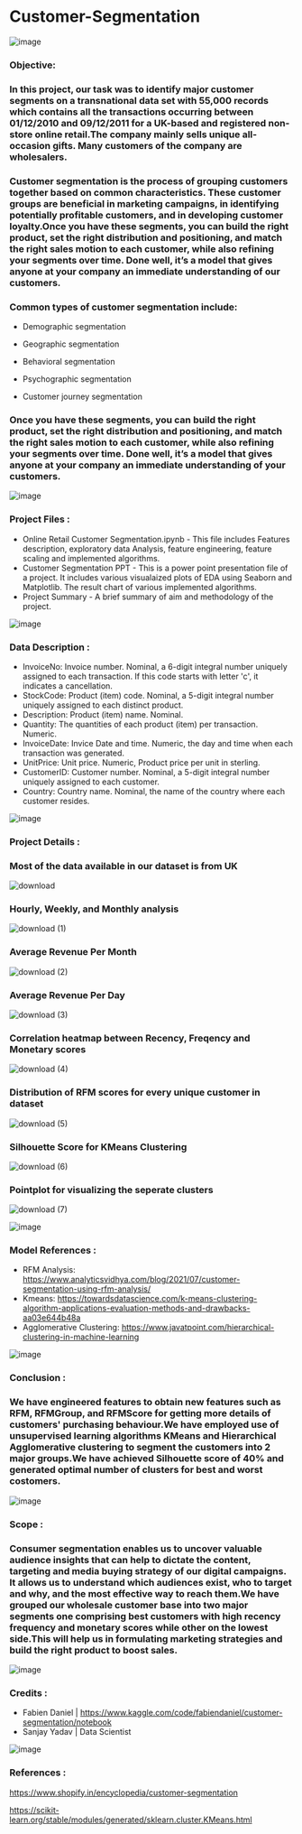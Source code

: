 # Customer-Segmentation
![image](https://user-images.githubusercontent.com/98027899/165004448-34fab2aa-d0ec-4e08-abe0-0effa9fdd3dd.png)

### Objective:

### In this project, our task was to identify major customer segments on a transnational data set with 55,000 records which contains all the transactions occurring between 01/12/2010 and 09/12/2011 for a UK-based and registered non-store online retail.The company mainly sells unique all-occasion gifts. Many customers of the company are wholesalers.

### Customer segmentation is the process of grouping customers together based on common characteristics. These customer groups are beneficial in marketing campaigns, in identifying potentially profitable customers, and in developing customer loyalty.Once you have these segments, you can build the right product, set the right distribution and positioning, and match the right sales motion to each customer, while also refining your segments over time. Done well, it’s a model that gives anyone at your company an immediate understanding of our customers.

### **Common types of customer segmentation include**:

* Demographic segmentation

* Geographic segmentation

* Behavioral segmentation

* Psychographic segmentation

* Customer journey segmentation

### Once you have these segments, you can build the right product, set the right distribution and positioning, and match the right sales motion to each customer, while also refining your segments over time. Done well, it’s a model that gives anyone at your company an immediate understanding of your customers.

![image](https://user-images.githubusercontent.com/98027899/173230905-089dadc7-3481-4ea1-8874-9091764854b1.png)

### Project Files :
* Online Retail Customer Segmentation.ipynb - This file includes Features description, exploratory data Analysis, feature engineering, feature scaling and implemented algorithms.
* Customer Segmentation PPT - This is a power point presentation file of a project. It includes various visualaized plots of EDA using Seaborn and Matplotlib. The result chart of various implemented algorithms.
* Project Summary - A brief summary of aim and methodology of the project.

![image](https://user-images.githubusercontent.com/98027899/173230905-089dadc7-3481-4ea1-8874-9091764854b1.png)

### **Data Description** :

* InvoiceNo: Invoice number. Nominal, a 6-digit integral number uniquely assigned to each transaction. If this code starts with letter 'c', it indicates a cancellation.
* StockCode: Product (item) code. Nominal, a 5-digit integral number uniquely assigned to each distinct product.
* Description: Product (item) name. Nominal.
* Quantity: The quantities of each product (item) per transaction. Numeric.
* InvoiceDate: Invice Date and time. Numeric, the day and time when each transaction was generated.
* UnitPrice: Unit price. Numeric, Product price per unit in sterling.
* CustomerID: Customer number. Nominal, a 5-digit integral number uniquely assigned to each customer.
* Country: Country name. Nominal, the name of the country where each customer resides.

![image](https://user-images.githubusercontent.com/98027899/173230909-11205aa2-8f1c-4476-92d9-37b58d212c7d.png)

### **Project Details** :

### Most of the data available in our dataset is from UK
![download](https://user-images.githubusercontent.com/98027899/173230399-f27a7f6a-1629-478a-950c-322d6228504b.png)

### Hourly, Weekly, and Monthly analysis
![download (1)](https://user-images.githubusercontent.com/98027899/173230515-314a7c93-3d2e-4498-9092-bbcae222309c.png)

### Average Revenue Per Month
![download (2)](https://user-images.githubusercontent.com/98027899/173230528-7f0500d1-c838-48ad-9da5-5ef64426983b.png)

### Average Revenue Per Day
![download (3)](https://user-images.githubusercontent.com/98027899/173230556-27ff0032-8d98-4c8d-a706-3db137c9fc75.png)

### Correlation heatmap between Recency, Freqency and Monetary scores
![download (4)](https://user-images.githubusercontent.com/98027899/173230589-9eaabec5-8af9-4e60-bd7b-92e5a93edc29.png)

### Distribution of RFM scores for every unique customer in dataset
![download (5)](https://user-images.githubusercontent.com/98027899/173230632-2db73a4b-4f7d-4ebe-996b-1065bb574271.png)

### Silhouette Score for KMeans Clustering
![download (6)](https://user-images.githubusercontent.com/98027899/173230670-313fa738-abfa-4ad6-9c33-d4ec0219843f.png)

### Pointplot for visualizing the seperate clusters
![download (7)](https://user-images.githubusercontent.com/98027899/173230711-614b1af0-fbef-4d99-af68-2a836d0d4264.png)

![image](https://user-images.githubusercontent.com/98027899/173230915-d4c79503-eb11-4024-bc69-53999cf20d91.png)

### Model References :
* RFM Analysis: https://www.analyticsvidhya.com/blog/2021/07/customer-segmentation-using-rfm-analysis/
* Kmeans: https://towardsdatascience.com/k-means-clustering-algorithm-applications-evaluation-methods-and-drawbacks-aa03e644b48a
* Agglomerative Clustering: https://www.javatpoint.com/hierarchical-clustering-in-machine-learning

![image](https://user-images.githubusercontent.com/98027899/173230915-d4c79503-eb11-4024-bc69-53999cf20d91.png)

### **Conclusion** :
### We have engineered features to obtain new features such as RFM, RFMGroup, and RFMScore for getting more details of customers' purchasing behaviour.We have employed use of unsupervised learning algorithms KMeans and Hierarchical Agglomerative clustering to segment the customers into 2 major groups.We have achieved Silhouette score of 40% and generated optimal number of clusters for best and worst costomers.

![image](https://user-images.githubusercontent.com/98027899/173230917-6498e61f-1214-4366-8c28-cc38e920e44c.png)

### **Scope** :

### Consumer segmentation enables us to uncover valuable audience insights that can help to dictate the content, targeting and media buying strategy of our digital campaigns. It allows us to understand which audiences exist, who to target and why, and the most effective way to reach them.We have grouped our wholesale customer base into two major segments one comprising best customers with high recency frequency and monetary scores while other on the lowest side.This will help us in formulating marketing strategies and build the right product to boost sales.

![image](https://user-images.githubusercontent.com/98027899/173230923-3cc7d6d0-b9c3-4652-b82e-e0c56168c9c4.png)

### Credits :
* Fabien Daniel | https://www.kaggle.com/code/fabiendaniel/customer-segmentation/notebook
* Sanjay Yadav | Data Scientist

![image](https://user-images.githubusercontent.com/98027899/173230915-d4c79503-eb11-4024-bc69-53999cf20d91.png)

### **References** :

https://www.shopify.in/encyclopedia/customer-segmentation

https://scikit-learn.org/stable/modules/generated/sklearn.cluster.KMeans.html
